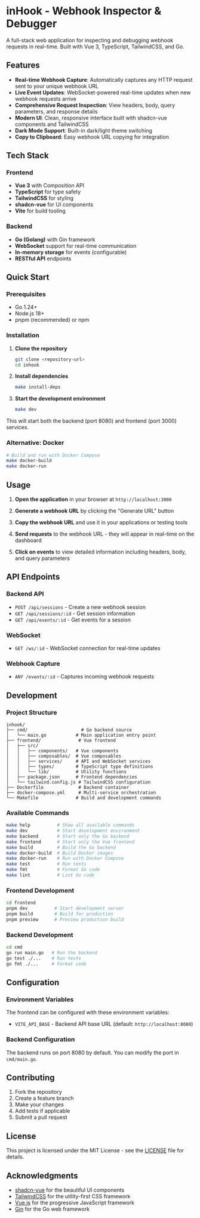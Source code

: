 # inHook - Webhook Inspector & Debugger

A full-stack web application for inspecting and debugging webhook requests in real-time. Built with Vue 3, TypeScript, TailwindCSS, and Go.

## Features

- **Real-time Webhook Capture**: Automatically captures any HTTP request sent to your unique webhook URL
- **Live Event Updates**: WebSocket-powered real-time updates when new webhook requests arrive
- **Comprehensive Request Inspection**: View headers, body, query parameters, and response details
- **Modern UI**: Clean, responsive interface built with shadcn-vue components and TailwindCSS
- **Dark Mode Support**: Built-in dark/light theme switching
- **Copy to Clipboard**: Easy webhook URL copying for integration

## Tech Stack

### Frontend
- **Vue 3** with Composition API
- **TypeScript** for type safety
- **TailwindCSS** for styling
- **shadcn-vue** for UI components
- **Vite** for build tooling

### Backend
- **Go (Golang)** with Gin framework
- **WebSocket** support for real-time communication
- **In-memory storage** for events (configurable)
- **RESTful API** endpoints

## Quick Start

### Prerequisites
- Go 1.24+
- Node.js 18+
- pnpm (recommended) or npm

### Installation

1. **Clone the repository**
   ```bash
   git clone <repository-url>
   cd inhook
   ```

2. **Install dependencies**
   ```bash
   make install-deps
   ```

3. **Start the development environment**
   ```bash
   make dev
   ```

This will start both the backend (port 8080) and frontend (port 3000) services.

### Alternative: Docker

```bash
# Build and run with Docker Compose
make docker-build
make docker-run
```

## Usage

1. **Open the application** in your browser at `http://localhost:3000`

2. **Generate a webhook URL** by clicking the "Generate URL" button

3. **Copy the webhook URL** and use it in your applications or testing tools

4. **Send requests** to the webhook URL - they will appear in real-time on the dashboard

5. **Click on events** to view detailed information including headers, body, and query parameters

## API Endpoints

### Backend API
- `POST /api/sessions` - Create a new webhook session
- `GET /api/sessions/:id` - Get session information
- `GET /api/events/:id` - Get events for a session

### WebSocket
- `GET /ws/:id` - WebSocket connection for real-time updates

### Webhook Capture
- `ANY /events/:id` - Captures incoming webhook requests

## Development

### Project Structure
```
inhook/
├── cmd/                    # Go backend source
│   └── main.go           # Main application entry point
├── frontend/              # Vue frontend
│   ├── src/
│   │   ├── components/   # Vue components
│   │   ├── composables/  # Vue composables
│   │   ├── services/     # API and WebSocket services
│   │   ├── types/        # TypeScript type definitions
│   │   └── lib/          # Utility functions
│   ├── package.json      # Frontend dependencies
│   └── tailwind.config.js # TailwindCSS configuration
├── Dockerfile             # Backend container
├── docker-compose.yml     # Multi-service orchestration
└── Makefile              # Build and development commands
```

### Available Commands

```bash
make help          # Show all available commands
make dev           # Start development environment
make backend       # Start only the Go backend
make frontend      # Start only the Vue frontend
make build         # Build the Go backend
make docker-build  # Build Docker images
make docker-run    # Run with Docker Compose
make test          # Run tests
make fmt           # Format Go code
make lint          # Lint Go code
```

### Frontend Development

```bash
cd frontend
pnpm dev          # Start development server
pnpm build        # Build for production
pnpm preview      # Preview production build
```

### Backend Development

```bash
cd cmd
go run main.go   # Run the backend
go test ./...    # Run tests
go fmt ./...     # Format code
```

## Configuration

### Environment Variables

The frontend can be configured with these environment variables:

- `VITE_API_BASE` - Backend API base URL (default: `http://localhost:8080`)

### Backend Configuration

The backend runs on port 8080 by default. You can modify the port in `cmd/main.go`.

## Contributing

1. Fork the repository
2. Create a feature branch
3. Make your changes
4. Add tests if applicable
5. Submit a pull request

## License

This project is licensed under the MIT License - see the [LICENSE](LICENSE) file for details.

## Acknowledgments

- [shadcn-vue](https://shadcn-vue.com/) for the beautiful UI components
- [TailwindCSS](https://tailwindcss.com/) for the utility-first CSS framework
- [Vue.js](https://vuejs.org/) for the progressive JavaScript framework
- [Gin](https://gin-gonic.com/) for the Go web framework
